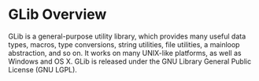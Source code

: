# GLib Overview

GLib is a general-purpose utility library, which provides many useful
data types, macros, type conversions, string utilities, file utilities,
a mainloop abstraction, and so on. It works on many UNIX-like platforms,
as well as Windows and OS X. GLib is released under the GNU Library
General Public License (GNU LGPL).
